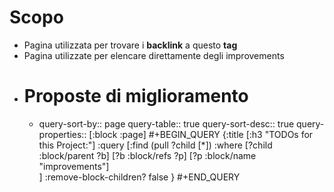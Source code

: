# Scopo
- Pagina utilizzata per trovare i **backlink** a questo **tag**
- Pagina utilizzate per elencare direttamente degli improvements
- # Proposte di miglioramento
	- query-sort-by:: page
	  query-table:: true
	  query-sort-desc:: true
	  query-properties:: [:block :page]
	  #+BEGIN_QUERY
	     {:title [:h3 "TODOs for this Project:"]
	      :query [:find (pull ?child [*])
	              :where
	              [?child :block/parent ?b]
	              [?b :block/refs ?p]
	              [?p :block/name "improvements"]           
	  ]
	      :remove-block-children? false
	  }
	  #+END_QUERY